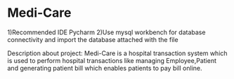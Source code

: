 # Medi-Care
1)Recommended IDE Pycharm
2)Use mysql workbench for database connectivity and import the database attached with the file

Description about project:
Medi-Care is a hospital transaction system which is used to perform hospital transactions like managing Employee,Patient and generating patient bill which enables patients to pay bill online.
